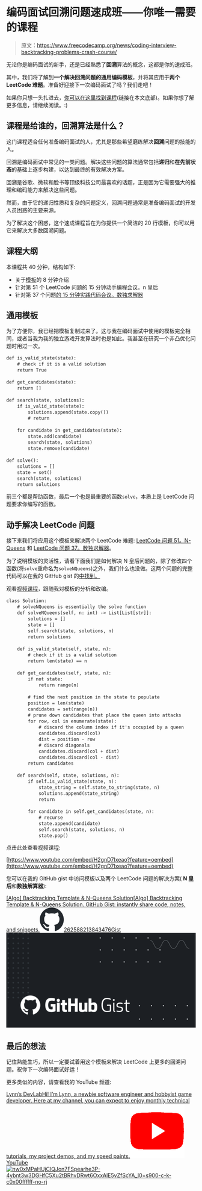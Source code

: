 # 编码面试回溯问题速成班——你唯一需要的课程

> 原文：<https://www.freecodecamp.org/news/coding-interview-backtracking-problems-crash-course/>

无论你是编码面试的新手，还是已经熟悉了**回溯**算法的概念，这都是你的速成班。

其中，我们将了解到**一个解决回溯问题的通用编码模板**，并将其应用于**两个 LeetCode 难题**。准备好迎接下一次编码面试了吗？我们走吧！

如果你只想一头扎进去，[你可以在这里找到课程](https://www.youtube.com/watch?v=H2gnD7Ixeao)(链接在本文底部)。如果你想了解更多信息，请继续阅读。:)

## 课程是给谁的，回溯算法是什么？

这门课程适合任何准备编码面试的人，尤其是那些希望磨练解决**回溯**问题的技能的人。

回溯是编码面试中常见的一类问题。解决这些问题的算法通常包括**递归**和**在先前状态**的基础上逐步构建，以达到最终的有效解决方案。

回溯是谷歌、微软和脸书等顶级科技公司最喜欢的话题，正是因为它需要强大的推理和编码能力来解决这些问题。

然而，由于它的递归性质和复杂的问题定义，回溯问题通常是准备编码面试的开发人员困惑的主要来源。

为了解决这个困惑，这个速成课程旨在为你提供一个简洁的 20 行模板，你可以用它来解决大多数回溯问题。

## 课程大纲

本课程共 40 分钟，结构如下:

*   关于[模板](https://gist.github.com/RuolinZheng08/cdd880ee748e27ed28e0be3916f56fa6)的 8 分钟介绍
*   针对第 51 个 LeetCode 问题的 15 分钟动手编程会议。n 皇后
*   针对第 37 个问题[的 15 分钟实践代码会议。数独求解器](https://leetcode.com/problems/sudoku-solver/)

## 通用模板

为了方便你，我已经把模板复制过来了。这与我在编码面试中使用的模板完全相同，或者当我为我的独立游戏开发算法时也是如此。我甚至在研究一个非凸优化问题时用过一次。

```
def is_valid_state(state):
    # check if it is a valid solution
    return True

def get_candidates(state):
    return []

def search(state, solutions):
    if is_valid_state(state):
        solutions.append(state.copy())
        # return

    for candidate in get_candidates(state):
        state.add(candidate)
        search(state, solutions)
        state.remove(candidate)

def solve():
    solutions = []
    state = set()
    search(state, solutions)
    return solutions 
```

前三个都是帮助函数，最后一个也是最重要的函数`solve`，本质上是 LeetCode 问题要求你编写的函数。

## 动手解决 LeetCode 问题

接下来我们将应用这个模板来解决两个 LeetCode 难题: [LeetCode 问题 51。N-Queens](https://leetcode.com/problems/n-queens/) 和 [LeetCode 问题 37。数独求解器](https://leetcode.com/problems/sudoku-solver/)。

为了说明模板的灵活性，请看下面我们是如何解决 N 皇后问题的，除了修改四个函数(将`solve`重命名为`solveNQueens`)之外，我们什么也没做。这两个问题的完整代码可以在我的 GitHub gist 的[中找到。](https://gist.github.com/RuolinZheng08/cdd880ee748e27ed28e0be3916f56fa6)

观看[视频课程](https://youtu.be/H2gnD7Ixeao)，跟随我对模板的分析和改编。

```
class Solution:
    # solveNQueens is essentially the solve function
    def solveNQueens(self, n: int) -> List[List[str]]:
        solutions = []
        state = []
        self.search(state, solutions, n)
        return solutions

    def is_valid_state(self, state, n):
        # check if it is a valid solution
        return len(state) == n

    def get_candidates(self, state, n):
        if not state:
            return range(n)

        # find the next position in the state to populate
        position = len(state)
        candidates = set(range(n))
        # prune down candidates that place the queen into attacks
        for row, col in enumerate(state):
            # discard the column index if it's occupied by a queen
            candidates.discard(col)
            dist = position - row
            # discard diagonals
            candidates.discard(col + dist)
            candidates.discard(col - dist)
        return candidates

    def search(self, state, solutions, n):
        if self.is_valid_state(state, n):
            state_string = self.state_to_string(state, n)
            solutions.append(state_string)
            return

        for candidate in self.get_candidates(state, n):
            # recurse
            state.append(candidate)
            self.search(state, solutions, n)
            state.pop()
```

点击此处查看视频课程:

[https://www.youtube.com/embed/H2gnD7Ixeao?feature=oembed](https://www.youtube.com/embed/H2gnD7Ixeao?feature=oembed)

您可以在我的 GitHub gist 中访问模板以及两个 LeetCode 问题的解决方案( **N 皇后**和**数独解算器**):

[[Algo] Backtracking Template & N-Queens Solution[Algo] Backtracking Template & N-Queens Solution. GitHub Gist: instantly share code, notes, and snippets.![favicon](img/0973ea8ce7121c320f68413e2a2f23ab.png)262588213843476Gist![gist-og-image](img/b5d0f1167a86fdbbb8945644fc4c54f6.png)](https://gist.github.com/RuolinZheng08/cdd880ee748e27ed28e0be3916f56fa6)

## 最后的想法

记住熟能生巧，所以一定要试着用这个模板来解决 LeetCode 上更多的回溯问题。祝你下一次编码面试好运！

更多类似的内容，请查看我的 YouTube 频道:

[Lynn’s DevLabHi! I’m Lynn, a newbie software engineer and hobbyist game developer. Here at my channel, you can expect to enjoy monthly technical tutorials, my project demos, and my speed paints.![favicon_144x144](img/e6d5e3a3074e5674d276ea53c21f07c4.png)YouTube![nw0xMPaHUjClQJon7FSpearhe3P-4ybnt3w3DGHfC5Xu2tBRhvDRwt6OxxAlE5vZfScYA_I0=s900-c-k-c0x00ffffff-no-rj](img/7dce3eaab2a1722b710142dfe48b8cdd.png)](https://www.youtube.com/channel/UCZ2MeG5jTIqgzEMiByrIzsw)